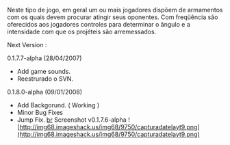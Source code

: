 Neste tipo de jogo, em geral um ou mais jogadores dispõem de armamentos com os quais devem procurar atingir seus oponentes. Com freqüência são oferecidos aos jogadores controles para determinar o ângulo e a intensidade com que os projéteis são
arremessados.

Next Version :

0.1.7.7-alpha (28/04/2007)
  * Add game sounds.
  * Reestrurado o SVN.

0.1.8.0-alpha (09/01/2008)
  * Add Backgorund. ( Working )
  * Minor Bug Fixes
  * Jump Fix.
[br](br.md)
Screenshot v0.1.7.6-alpha
![http://img68.imageshack.us/img68/9750/capturadatelayt9.png](http://img68.imageshack.us/img68/9750/capturadatelayt9.png)